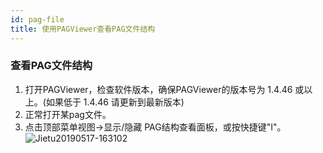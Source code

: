 ```yaml
---
id: pag-file
title: 使用PAGViewer查看PAG文件结构
---
```


### 查看PAG文件结构
1. 打开PAGViewer，检查软件版本，确保PAGViewer的版本号为 1.4.46 或以上。(如果低于 1.4.46 请更新到最新版本)
2. 正常打开某pag文件。
3. 点击顶部菜单视图->显示/隐藏 PAG结构查看面板，或按快捷键"I"。
![Jietu20190517-163102](/img/docs/pag-structure.png)